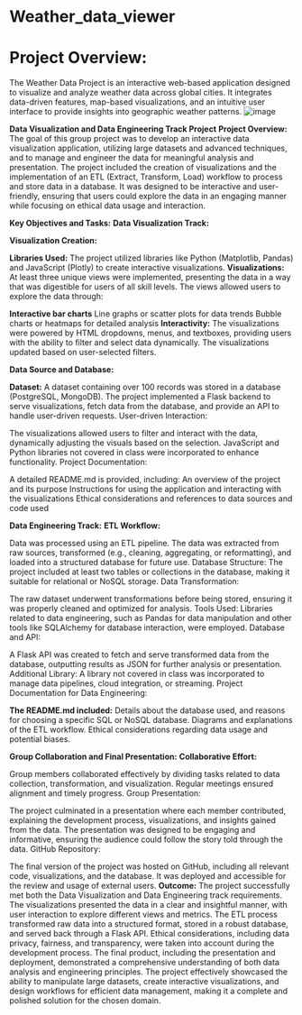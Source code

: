# Weather_data_viewer
# Project Overview: 
The Weather Data Project is an interactive web-based application designed to visualize and analyze weather data across global cities. It integrates data-driven features, map-based visualizations, and an intuitive user interface to provide insights into geographic weather patterns.
![image](https://github.com/user-attachments/assets/694ccd51-810c-443f-a4a4-9e6b00b1050f)

**Data Visualization and Data Engineering Track Project** 
**Project Overview:** The goal of this group project was to develop an interactive data visualization application, utilizing large datasets and advanced techniques, and to manage and engineer the data for meaningful analysis and presentation. The project included the creation of visualizations and the implementation of an ETL (Extract, Transform, Load) workflow to process and store data in a database. It was designed to be interactive and user-friendly, ensuring that users could explore the data in an engaging manner while focusing on ethical data usage and interaction.

**Key Objectives and Tasks:**
**Data Visualization Track:**

**Visualization Creation:**

**Libraries Used:** The project utilized libraries like Python (Matplotlib, Pandas) and JavaScript (Plotly) to create interactive visualizations.
**Visualizations:** At least three unique views were implemented, presenting the data in a way that was digestible for users of all skill levels. The views allowed users to explore the data through:

**Interactive bar charts**
Line graphs or scatter plots for data trends
Bubble charts or heatmaps for detailed analysis
**Interactivity:** The visualizations were powered by HTML dropdowns, menus, and textboxes, providing users with the ability to filter and select data dynamically. The visualizations updated based on user-selected filters.

**Data Source and Database:**

**Dataset:** A dataset containing over 100 records was stored in a database (PostgreSQL, MongoDB).
The project implemented a Flask backend to serve visualizations, fetch data from the database, and provide an API to handle user-driven requests.
User-driven Interaction:

The visualizations allowed users to filter and interact with the data, dynamically adjusting the visuals based on the selection.
JavaScript and Python libraries not covered in class were incorporated to enhance functionality.
Project Documentation:

A detailed README.md is provided, including:
An overview of the project and its purpose
Instructions for using the application and interacting with the visualizations
Ethical considerations and references to data sources and code used

**Data Engineering Track:**
**ETL Workflow:**

Data was processed using an ETL pipeline. The data was extracted from raw sources, transformed (e.g., cleaning, aggregating, or reformatting), and loaded into a structured database for future use.
Database Structure: The project included at least two tables or collections in the database, making it suitable for relational or NoSQL storage.
Data Transformation:

The raw dataset underwent transformations before being stored, ensuring it was properly cleaned and optimized for analysis.
Tools Used: Libraries related to data engineering, such as Pandas for data manipulation and other tools like SQLAlchemy for database interaction, were employed.
Database and API:

A Flask API was created to fetch and serve transformed data from the database, outputting results as JSON for further analysis or presentation.
Additional Library: A library not covered in class was incorporated to manage data pipelines, cloud integration, or streaming.
Project Documentation for Data Engineering:

**The README.md included:**
Details about the database used, and reasons for choosing a specific SQL or NoSQL database.
Diagrams and explanations of the ETL workflow.
Ethical considerations regarding data usage and potential biases.

**Group Collaboration and Final Presentation:**
**Collaborative Effort:**

Group members collaborated effectively by dividing tasks related to data collection, transformation, and visualization. Regular meetings ensured alignment and timely progress.
Group Presentation:

The project culminated in a presentation where each member contributed, explaining the development process, visualizations, and insights gained from the data.
The presentation was designed to be engaging and informative, ensuring the audience could follow the story told through the data.
GitHub Repository:

The final version of the project was hosted on GitHub, including all relevant code, visualizations, and the database. It was deployed and accessible for the review and usage of external users.
**Outcome:**
The project successfully met both the Data Visualization and Data Engineering track requirements.
The visualizations presented the data in a clear and insightful manner, with user interaction to explore different views and metrics.
The ETL process transformed raw data into a structured format, stored in a robust database, and served back through a Flask API.
Ethical considerations, including data privacy, fairness, and transparency, were taken into account during the development process.
The final product, including the presentation and deployment, demonstrated a comprehensive understanding of both data analysis and engineering principles.
The project effectively showcased the ability to manipulate large datasets, create interactive visualizations, and design workflows for efficient data management, making it a complete and polished solution for the chosen domain.
